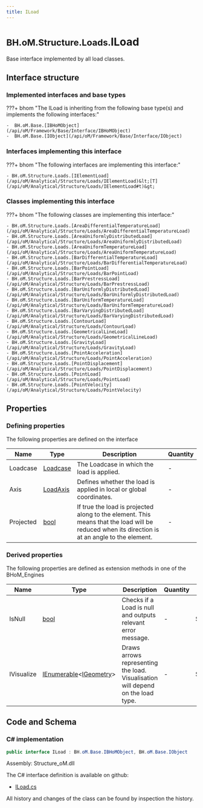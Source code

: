 ```yaml
---
title: ILoad
---
```


# <small>BH.oM.Structure.Loads.</small>**ILoad**

Base interface implemented by all load classes.

## Interface structure

### Implemented interfaces and base types

???+ bhom "The ILoad is inheriting from the following base type(s) and implements the following interfaces:"

    -  BH.oM.Base.[IBHoMObject](/api/oM/Framework/Base/Interface/IBHoMObject)
    -  BH.oM.Base.[IObject](/api/oM/Framework/Base/Interface/IObject)


### Interfaces implementing this interface

???+ bhom "The following interfaces are implementing this interface:"

    - BH.oM.Structure.Loads.[IElementLoad](/api/oM/Analytical/Structure/Loads/IElementLoad)&lt;[T](/api/oM/Analytical/Structure/Loads/IElementLoad#t)&gt;


### Classes implementing this interface

???+ bhom "The following classes are implementing this interface:"

    - BH.oM.Structure.Loads.[AreaDifferentialTemperatureLoad](/api/oM/Analytical/Structure/Loads/AreaDifferentialTemperatureLoad)
    - BH.oM.Structure.Loads.[AreaUniformlyDistributedLoad](/api/oM/Analytical/Structure/Loads/AreaUniformlyDistributedLoad)
    - BH.oM.Structure.Loads.[AreaUniformTemperatureLoad](/api/oM/Analytical/Structure/Loads/AreaUniformTemperatureLoad)
    - BH.oM.Structure.Loads.[BarDifferentialTemperatureLoad](/api/oM/Analytical/Structure/Loads/BarDifferentialTemperatureLoad)
    - BH.oM.Structure.Loads.[BarPointLoad](/api/oM/Analytical/Structure/Loads/BarPointLoad)
    - BH.oM.Structure.Loads.[BarPrestressLoad](/api/oM/Analytical/Structure/Loads/BarPrestressLoad)
    - BH.oM.Structure.Loads.[BarUniformlyDistributedLoad](/api/oM/Analytical/Structure/Loads/BarUniformlyDistributedLoad)
    - BH.oM.Structure.Loads.[BarUniformTemperatureLoad](/api/oM/Analytical/Structure/Loads/BarUniformTemperatureLoad)
    - BH.oM.Structure.Loads.[BarVaryingDistributedLoad](/api/oM/Analytical/Structure/Loads/BarVaryingDistributedLoad)
    - BH.oM.Structure.Loads.[ContourLoad](/api/oM/Analytical/Structure/Loads/ContourLoad)
    - BH.oM.Structure.Loads.[GeometricalLineLoad](/api/oM/Analytical/Structure/Loads/GeometricalLineLoad)
    - BH.oM.Structure.Loads.[GravityLoad](/api/oM/Analytical/Structure/Loads/GravityLoad)
    - BH.oM.Structure.Loads.[PointAcceleration](/api/oM/Analytical/Structure/Loads/PointAcceleration)
    - BH.oM.Structure.Loads.[PointDisplacement](/api/oM/Analytical/Structure/Loads/PointDisplacement)
    - BH.oM.Structure.Loads.[PointLoad](/api/oM/Analytical/Structure/Loads/PointLoad)
    - BH.oM.Structure.Loads.[PointVelocity](/api/oM/Analytical/Structure/Loads/PointVelocity)


## Properties



### Defining properties

The following properties are defined on the interface

| Name             | Type             | Description      | Quantity         |
|------------------|------------------|------------------|------------------|
| Loadcase | [Loadcase](/api/oM/Analytical/Structure/Loads/Loadcase) | The Loadcase in which the load is applied. | - |
| Axis | [LoadAxis](/api/oM/Analytical/Structure/Loads/Enums/LoadAxis) | Defines whether the load is applied in local or global coordinates. | - |
| Projected | [bool](https://learn.microsoft.com/en-us/dotnet/api/System.Boolean?view=netstandard-2.0) | If true the load is projected along to the element. This means that the load will be reduced when its direction is at an angle to the element. | - |


### Derived properties

The following properties are defined as extension methods in one of the BHoM_Engines

| Name             | Type             | Description      | Quantity         | Engine           |
|------------------|------------------|------------------|------------------|------------------|
| IsNull | [bool](https://learn.microsoft.com/en-us/dotnet/api/System.Boolean?view=netstandard-2.0) | Checks if a Load is null and outputs relevant error message. | - | Structure_Engine |
| IVisualize | [IEnumerable](https://learn.microsoft.com/en-us/dotnet/api/System.Collections.Generic.IEnumerable-1?view=netstandard-2.0)&lt;[IGeometry](/api/oM/Dimensional/Geometry/Interface/IGeometry)&gt; | Draws arrows representing the load. Visualisation will depend on the load type. | - | Structure_Engine |


## Code and Schema

### C# implementation

``` C# title="C#"
public interface ILoad : BH.oM.Base.IBHoMObject, BH.oM.Base.IObject
```

Assembly: Structure_oM.dll

The C# interface definition is available on github:

- [ILoad.cs](https://github.com/BHoM/BHoM/blob/develop/Structure_oM/Loads\ILoad.cs)

All history and changes of the class can be found by inspection the history.
